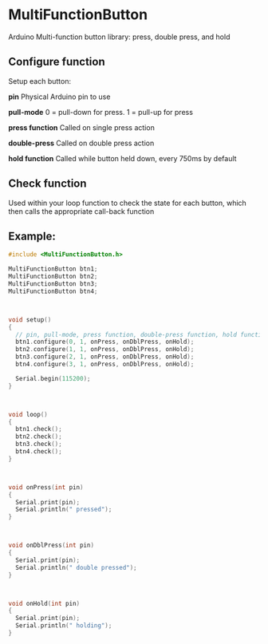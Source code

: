 # MultiFunctionButton
Arduino Multi-function button library: press, double press, and hold

## Configure function ##
Setup each button:

**pin** Physical Arduino pin to use

**pull-mode** 0 = pull-down for press. 1 = pull-up for press

**press function** Called on single press action

**double-press** Called on double press action

**hold function** Called while button held down, every 750ms by default



## Check function ##
Used within your loop function to check the state for each button, which then calls the appropriate call-back function


## Example: ##
```c++
#include <MultiFunctionButton.h>

MultiFunctionButton btn1;
MultiFunctionButton btn2;
MultiFunctionButton btn3;
MultiFunctionButton btn4;



void setup()
{
  // pin, pull-mode, press function, double-press function, hold function
  btn1.configure(0, 1, onPress, onDblPress, onHold);
  btn2.configure(1, 1, onPress, onDblPress, onHold);
  btn3.configure(2, 1, onPress, onDblPress, onHold);
  btn4.configure(3, 1, onPress, onDblPress, onHold);

  Serial.begin(115200);
}



void loop()
{
  btn1.check();
  btn2.check();
  btn3.check();
  btn4.check();
}



void onPress(int pin)
{
  Serial.print(pin);
  Serial.println(" pressed");
}



void onDblPress(int pin)
{
  Serial.print(pin);
  Serial.println(" double pressed");
}



void onHold(int pin)
{
  Serial.print(pin);
  Serial.println(" holding");
}
```

